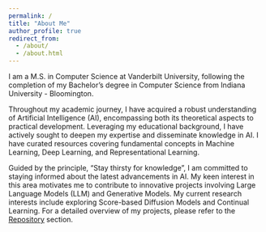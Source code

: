 ```yaml
---
permalink: /
title: "About Me"
author_profile: true
redirect_from: 
  - /about/
  - /about.html
---
```


I am a M.S. in Computer Science at Vanderbilt University, following the completion of my Bachelor’s degree in Computer Science from Indiana University - Bloomington.

Throughout my academic journey, I have acquired a robust understanding of Artificial Intelligence (AI), encompassing both its theoretical aspects to practical development. Leveraging my educational background, I have actively sought to deepen my expertise and disseminate knowledge in AI. I have curated resources covering fundamental concepts in Machine Learning, Deep Learning, and Representational Learning.

Guided by the principle, “Stay thirsty for knowledge”, I am committed to staying informed about the latest advancements in AI. My keen interest in this area motivates me to contribute to innovative projects involving Large Language Models (LLM) and Generative Models. My current research interests include exploring Score-based Diffusion Models and Continual Learning. For a detailed overview of my projects, please refer to the [Repository](https://seungmindavid.github.io/repository/) section.



